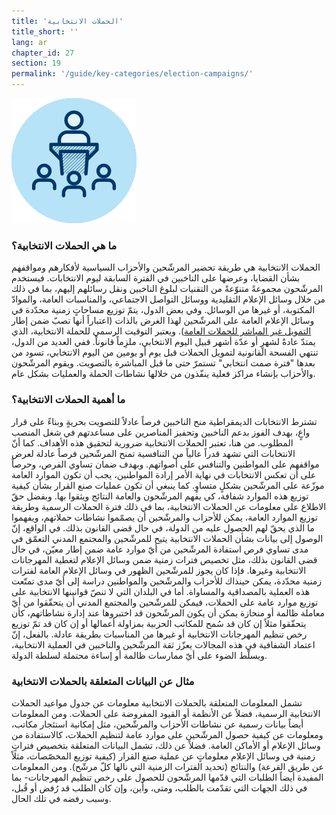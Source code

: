 ```yaml
---
title: 'الحملات الانتخابية'
title_short: ''
lang: ar
chapter_id: 27
section: 19
permalink: '/guide/key-categories/election-campaigns/'
---
```


![الحملات الانتخابية](/assets/images/inventory/categories/election-campaigns.png)

### ما هي الحملات الانتخابية؟

الحملات الانتخابية هي طريقة تحضير المرشّحين والأحزاب السياسية لأفكارهم ومواقفهم بشأن القضايا، وعرضها على الناخبين في الفترة السابقة ليوم الانتخابات. فيستخدم المرشّحون مجموعةً متنوّعةً من التقنيات لبلوغ الناخبين ونقل رسائلهم إليهم، بما في ذلك من خلال وسائل الإعلام التقليدية ووسائل التواصل الاجتماعي، والمناسبات العامة، والموادّ المكتوبة، أو غيرها من الوسائل. وفي بعض الدول، يتمّ توزيع مساحاتٍ زمنية محدّدة في وسائل الإعلام العامة على المرشّحين لهذا الغرض بالذات (اعتباراً أنها تصبّ ضمن إطار [التمويل غير المباشر للحملات العامة](/ar/guide/key-categories/campaign-finance/)). ويعتبر التوقيت الرسمي للحملة الانتخابية، الذي يمتدّ عادةً لشهرٍ أو عدّة أشهر قبيل اليوم الانتخابي، ملزِماً قانوناً. ففي العديد من الدول، تنتهي الفسحة القانونية لتمويل الحملات قبل يوم أو يومين من اليوم الانتخابي، تسود من بعدها "فترة صمت انتخابي" تستمرّ حتى ما قبل المباشرة بالتصويت. ويقوم المرشّحون والأحزاب بإنشاء مراكز فعلية ينفّذون من خلالها نشاطات الحملة والعمليات بشكل عام.

### ما أهمية الحملات الانتخابية؟

تشترط الانتخابات الديمقراطية منح الناخبين فرصاً عادلاً للتصويت بحريةٍ وبناءً على قرار واعٍ، بهدف الفوز بدعم الناخبين وتحفيز المناصرين على مساعدتهم في شغل المنصب المطلوب. من هنا، تعتبر الحملات الانتخابية ضرورية لتحقيق هذه الأهداف. كما أنّ الانتخابات التي تشهد قدراً عالياً من التنافسية تمنح المرشّحين فرصاً عادلة لعرض مواقفهم على المواطنين والتنافس على أصواتهم. وبهدف ضمان تساوي الفرص، وحرصاً على أن تعكس الانتخابات في نهاية الأمر إرادة المواطنين، يجب أن تكون الموارد العامة موزّعة على المرشّحين بشكلٍ متساوٍ. كما ينبغي أن تكون عمليات صنع القرار بشأن كيفية توزيع هذه الموارد شفافة، كي يفهم المرشّحون والعامة النتائج ويثقوا بها. وبفضل حقّ الاطلاع على معلومات عن الحملات الانتخابية، بما في ذلك فترة الحملات الرسمية وطريقة توزيع الموارد العامة، يمكن للأحزاب والمرشّحين أن يصمّموا نشاطات حملاتهم، ويفهموا ما الذي يحقّ لهم الحصول عليه من الدولة، في حال قضى القانون بذلك. في الواقع، إنّ الوصول إلى بيانات بشأن الحملات الانتخابية يتيح للمرشّحين والمجتمع المدني التعمّق في مدى تساوي فرص استفادة المرشّحين من أيّ موارد عامة ضمن إطار معيّن، في حال قضى القانون بذلك، مثل تخصيص فترات زمنية ضمن وسائل الإعلام لتغطية المهرجانات الانتخابية وغيرها. فإذا كان يجوز للمرشّحين الظهور في وسائل الإعلام العامة لفترات زمنية محدّدة، يمكن حينذاك للأحزاب والمرشّحين والمواطنين دراسة إلى أيّ مدى تمتّعت هذه العملية بالمصداقية والمساواة. أما في البلدان التي لا تنصّ قوانينها الانتخابية على توزيع موارد عامة على الحملات، فيمكن للمرشّحين والمجتمع المدني أن يتحقّقوا من أيّ معاملة ظالمة أو منحازة يمكن أن يكون المرشّحون قد اختبروها عند إدارة نشاطاتهم، كأن يتحقّقوا مثلاً إن كان قد سُمح للمكاتب الحزبية بمزاولة أعمالها أو إن كان قد تمّ توزيع رخص تنظيم المهرجانات الانتخابية أو غيرها من المناسبات بطريقة عادلة. بالفعل، إنّ اعتماد الشفافية في هذه المجالات يعزّز ثقة المرشّحين والناخبين في العملية الانتخابية، ويسلّط الضوء على أيّ ممارسات ظالمة أو إساءة محتملة لسلطة الدولة.

### مثال عن البيانات المتعلقة بالحملات الانتخابية

تشمل المعلومات المتعلقة بالحملات الانتخابية معلومات عن جدول مواعيد الحملات الانتخابية الرسمية، فضلاً عن الأنظمة أو القيود المفروضة على الحملات. ومن المعلومات أيضاً بيانات رسمية عن نشاطات الأحزاب والمرشّحين، مثل إمكانية استئجار مكاتب، ومعلومات عن كيفية حصول المرشّحين على موارد عامة لتنظيم الحملات، كالاستفادة من وسائل الإعلام أو الأماكن العامة. فضلاً عن ذلك، تشمل البيانات المتعلقة بتخصيص فتراتٍ زمنية في وسائل الإعلام معلوماتٍ عن عملية صنع القرار (كيفية توزيع المخصّصات، مثلاً عن طريق القرعة) والنتائج (تحديد الفترات الزمنية التي نالها كلّ مرشّح). ومن المعلومات المفيدة أيضاً الطلبات التي قدّمها المرشّحون للحصول على رخص تنظيم المهرجانات- بما في ذلك الجهات التي تقدّمت بالطلب، ومتى، وأين، وإن كان الطلب قد رُفض أو قُبل، وسبب رفضه في تلك الحال.
